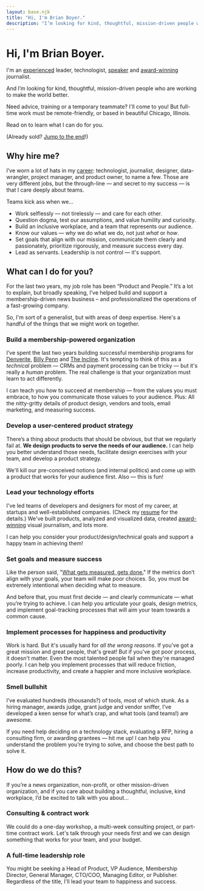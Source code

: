 ```yaml
---
layout: base.njk
title: "Hi, I'm Brian Boyer."
description: "I’m looking for kind, thoughtful, mission-driven people who are working to make the world better."
---
```

# Hi, I'm Brian Boyer.

I'm an [experienced](/resume/) leader, technologist, [speaker](/writing-talks/) and [award-winning](/awards/) journalist.

And I’m looking for kind, thoughtful, mission-driven people who are working to make the world better.

Need advice, training or a temporary teammate? I'll come to you! But full-time work must be remote-friendly, or based in beautiful Chicago, Illinois.

Read on to learn what I can do for you.

(Already sold? [Jump to the end](#contact)!)

## Why hire me?

I’ve worn a lot of hats in my [career](/resume/): technologist, journalist, designer, data-wrangler, project manager, and product owner, to name a few. Those are very different jobs, but the through-line — and secret to my success — is that I care deeply about teams.

Teams kick ass when we...
- Work selflessly — not tirelessly — and care for each other.
- Question dogma, test our assumptions, and value humility and curiosity.
- Build an inclusive workplace, and a team that represents our audience.
- Know our values — *why* we do what we do, not just *what* or *how*.
- Set goals that align with our mission, communicate them clearly and passionately, prioritize rigorously, and measure success every day.
- Lead as servants. Leadership is not control — it's support.

## What can I do for you?
For the last two years, my job role has been “Product and People.” It’s a lot to explain, but broadly speaking, I’ve helped build and support a membership-driven news business – and professionalized the operations of a fast-growing company.

So, I'm sort of a generalist, but with areas of deep expertise. Here's a handful of the things that we might work on together.

### Build a membership-powered organization
I’ve spent the last two years building successful membership programs for [Denverite](https://denverite.com), [Billy Penn](https://billypenn.com) and [The Incline](https://theincline.com). It's tempting to think of this as a *technical* problem — CRMs and payment processing can be tricky — but it's really a *human* problem. The real challenge is that your organization must learn to act differently.

I can teach you how to succeed at membership — from the values you must embrace, to how you communicate those values to your audience. Plus: All the nitty-gritty details of product design, vendors and tools, email marketing, and measuring success.

### Develop a user-centered product strategy
There’s a thing about products that should be obvious, but that we regularly fail at. **We design products to serve the needs of our audience.** I can help you better understand those needs, facilitate design exercises with your team, and develop a product strategy.

We'll kill our pre-conceived notions (and internal politics) and come up with a product that works for your audience first. Also — this is fun!

### Lead your technology efforts
I've led teams of developers and designers for most of my career, at startups and well-established companies. (Check my [resume](/resume/) for the details.) We've built products, analyzed and visualized data, created [award-winning](/awards/) visual journalism, and lots more.

I can help you consider your product/design/technical goals and support a happy team in achieving them!

### Set goals and measure success
Like the person said, "[What gets measured, gets done.](https://thecarebot.github.io/Why-should-I-Carebot/)" If the metrics don’t align with your goals, your team will make poor choices. So, you must be extremely intentional when deciding what to measure.

And before that, you must first decide — and clearly communicate — what you’re trying to achieve. I can help you articulate your goals, design metrics, and implement goal-tracking processes that will aim your team towards a common cause.

### Implement processes for happiness and productivity
Work is hard. But it's usually hard for *all the wrong reasons*. If you've got a great mission and great people, that's great! But if you've got poor process, it doesn't matter. Even the most talented people fail when they're managed poorly. I can help you implement processes that will reduce friction, increase productivity, and create a happier and more inclusive workplace.

### Smell bullshit
I’ve evaluated hundreds (thousands?) of tools, most of which stunk. As a hiring manager, awards judge, grant judge and vendor sniffer, I’ve developed a keen sense for what’s crap, and what tools (and teams!) are awesome.

If you need help deciding on a technology stack, evaluating a RFP, hiring a consulting firm, or awarding grantees — hit me up! I can help you understand the problem you’re trying to solve, and choose the best path to solve it.

## How do we do this?
If you’re a news organization, non-profit, or other mission-driven organization, and if you care about building a thoughtful, inclusive, kind workplace, I’d be excited to talk with you about...

### Consulting & contract work
We could do a one-day workshop, a multi-week consulting project, or part-time contract work. Let's talk through your needs first and we can design something that works for your team, and your budget.

### A full-time leadership role
You might be seeking a Head of Product, VP Audience, Membership Director, General Manager, CTO/COO, Managing Editor, or Publisher. Regardless of the title, I'll lead your team to happiness and success.
